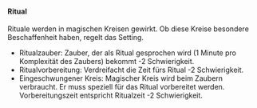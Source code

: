 #### Ritual

Rituale werden in magischen Kreisen gewirkt. Ob diese Kreise besondere Beschaffenheit haben, regelt das Setting.

* Ritualzauber: Zauber, der als Ritual gesprochen wird (1 Minute pro Komplexität des Zaubers) bekommt -2 Schwierigkeit.
* Ritualvorbereitung: Verdreifacht die Zeit fürs Ritual -2 Schwierigkeit.
* Eingeschwungener Kreis: Magischer Kreis wird beim Zaubern verbraucht. Er muss speziell für das Ritual vorbereitet
werden. Vorbereitungszeit entspricht Ritualzeit -2 Schwierigkeit.
